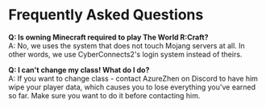 # Frequently Asked Questions

**Q: Is owning Minecraft required to play The World R:Craft?**<br>
A: No, we uses the system that does not touch Mojang servers at all. In other words, we use CyberConnects2's login system instead of theirs.

**Q: I can't change my class! What do I do?**<br>
A: If you want to change class - contact AzureZhen on Discord to have him wipe your player data, which causes you to lose everything you've earned so far. Make sure you want to do it before contacting him.